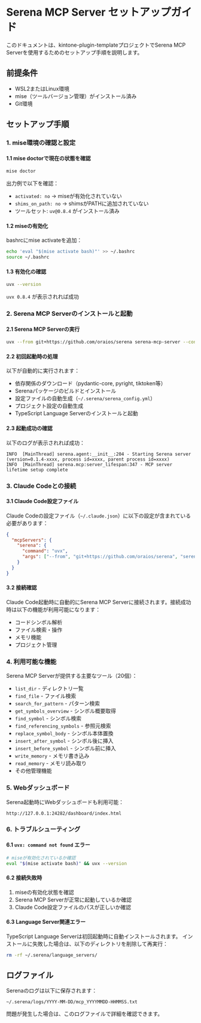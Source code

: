 # Serena MCP Server セットアップガイド

このドキュメントは、kintone-plugin-templateプロジェクトでSerena MCP Serverを使用するためのセットアップ手順を説明します。

## 前提条件

- WSL2またはLinux環境
- mise（ツールバージョン管理）がインストール済み
- Git環境

## セットアップ手順

### 1. mise環境の確認と設定

#### 1.1 mise doctorで現在の状態を確認
```bash
mise doctor
```

出力例で以下を確認：
- `activated: no` → miseが有効化されていない
- `shims_on_path: no` → shimsがPATHに追加されていない
- ツールセット: `uv@0.8.4` がインストール済み

#### 1.2 miseの有効化
bashrcにmise activateを追加：
```bash
echo 'eval "$(mise activate bash)"' >> ~/.bashrc
source ~/.bashrc
```

#### 1.3 有効化の確認
```bash
uvx --version
```
`uvx 0.8.4` が表示されれば成功

### 2. Serena MCP Serverのインストールと起動

#### 2.1 Serena MCP Serverの実行
```bash
uvx --from git+https://github.com/oraios/serena serena-mcp-server --context ide-assistant --project /home/okayu/dev/kintone-plugin/kintone-plugin-template
```

#### 2.2 初回起動時の処理
以下が自動的に実行されます：
- 依存関係のダウンロード（pydantic-core, pyright, tiktoken等）
- Serenaパッケージのビルドとインストール
- 設定ファイルの自動生成（`~/.serena/serena_config.yml`）
- プロジェクト設定の自動生成
- TypeScript Language Serverのインストールと起動

#### 2.3 起動成功の確認
以下のログが表示されれば成功：
```
INFO  [MainThread] serena.agent:__init__:204 - Starting Serena server (version=0.1.4-xxxx, process id=xxxx, parent process id=xxxx)
INFO  [MainThread] serena.mcp:server_lifespan:347 - MCP server lifetime setup complete
```

### 3. Claude Codeとの接続

#### 3.1 Claude Code設定ファイル
Claude Codeの設定ファイル（`~/.claude.json`）に以下の設定が含まれている必要があります：
```json
{
  "mcpServers": {
    "serena": {
      "command": "uvx",
      "args": ["--from", "git+https://github.com/oraios/serena", "serena-mcp-server", "--context", "ide-assistant", "--project", "/home/okayu/dev/kintone-plugin/kintone-plugin-template"]
    }
  }
}
```

#### 3.2 接続確認
Claude Code起動時に自動的にSerena MCP Serverに接続されます。接続成功時は以下の機能が利用可能になります：
- コードシンボル解析
- ファイル検索・操作
- メモリ機能
- プロジェクト管理

### 4. 利用可能な機能

Serena MCP Serverが提供する主要なツール（20個）：
- `list_dir` - ディレクトリ一覧
- `find_file` - ファイル検索
- `search_for_pattern` - パターン検索
- `get_symbols_overview` - シンボル概要取得
- `find_symbol` - シンボル検索
- `find_referencing_symbols` - 参照元検索
- `replace_symbol_body` - シンボル本体置換
- `insert_after_symbol` - シンボル後に挿入
- `insert_before_symbol` - シンボル前に挿入
- `write_memory` - メモリ書き込み
- `read_memory` - メモリ読み取り
- その他管理機能

### 5. Webダッシュボード

Serena起動時にWebダッシュボードも利用可能：
```
http://127.0.0.1:24282/dashboard/index.html
```

### 6. トラブルシューティング

#### 6.1 `uvx: command not found` エラー
```bash
# miseが有効化されているか確認
eval "$(mise activate bash)" && uvx --version
```

#### 6.2 接続失敗時
1. miseの有効化状態を確認
2. Serena MCP Serverが正常に起動しているか確認
3. Claude Code設定ファイルのパスが正しいか確認

#### 6.3 Language Server関連エラー
TypeScript Language Serverは初回起動時に自動インストールされます。
インストールに失敗した場合は、以下のディレクトリを削除して再実行：
```bash
rm -rf ~/.serena/language_servers/
```

## ログファイル

Serenaのログは以下に保存されます：
```
~/.serena/logs/YYYY-MM-DD/mcp_YYYYMMDD-HHMMSS.txt
```

問題が発生した場合は、このログファイルで詳細を確認できます。